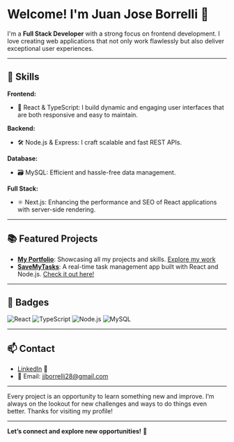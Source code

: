 # Welcome! I'm Juan Jose Borrelli 👋

I'm a **Full Stack Developer** with a strong focus on frontend development. I love creating web applications that not only work flawlessly but also deliver exceptional user experiences.

---

## 🔧 **Skills**

**Frontend:**
- 🚀 React & TypeScript: I build dynamic and engaging user interfaces that are both responsive and easy to maintain.

**Backend:**
- 🛠️ Node.js & Express: I craft scalable and fast REST APIs.

**Database:**
- 🗃️ MySQL: Efficient and hassle-free data management.

**Full Stack:**
- ⚛️ Next.js: Enhancing the performance and SEO of React applications with server-side rendering.

---

## 📚 **Featured Projects**

- [**My Portfolio**](https://www.juanjoseborrelli.com/): Showcasing all my projects and skills. [Explore my work](https://www.juanjoseborrelli.com/)
- [**SaveMyTasks**](https://savemytask.com/): A real-time task management app built with React and Node.js. [Check it out here!](https://savemytask.com/)

---

## 🌟 **Badges**

![React](https://img.shields.io/badge/-React-61DAFB?style=flat-square&logo=react&logoColor=white)
![TypeScript](https://img.shields.io/badge/-TypeScript-3178C6?style=flat-square&logo=typescript&logoColor=white)
![Node.js](https://img.shields.io/badge/-Node.js-339933?style=flat-square&logo=node.js&logoColor=white)
![MySQL](https://img.shields.io/badge/-MySQL-00758F?style=flat-square&logo=mysql&logoColor=white)

---

## 📫 **Contact**

- [LinkedIn](https://www.linkedin.com/in/jjborrelli/) 📎
- 📧 Email: jjborrelli28@gmail.com

---

Every project is an opportunity to learn something new and improve. I’m always on the lookout for new challenges and ways to do things even better. Thanks for visiting my profile!

---

**Let’s connect and explore new opportunities!** 🚀
